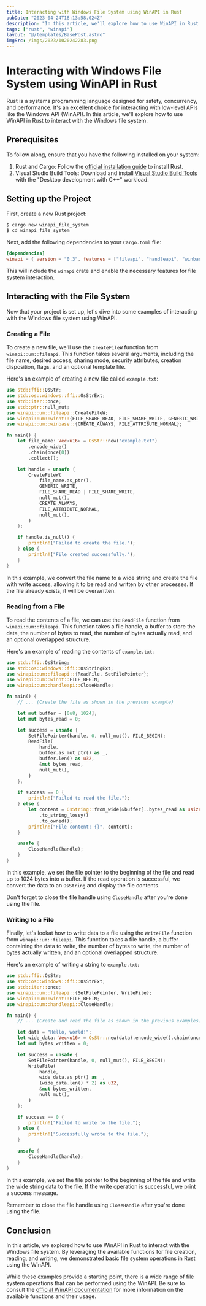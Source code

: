 ```yaml
---
title: Interacting with Windows File System using WinAPI in Rust
pubDate: "2023-04-24T18:13:58.024Z"
description: "In this article, we'll explore how to use WinAPI in Rust to interact with the Windows file system."
tags: ["rust", "winapi"]
layout: "@/templates/BasePost.astro"
imgSrc: /imgs/2023/1020242283.png
---
```

# Interacting with Windows File System using WinAPI in Rust

Rust is a systems programming language designed for safety, concurrency, and performance. It's an excellent choice for interacting with low-level APIs like the Windows API (WinAPI). In this article, we'll explore how to use WinAPI in Rust to interact with the Windows file system.

## Prerequisites

To follow along, ensure that you have the following installed on your system:

1. Rust and Cargo: Follow the [official installation guide](https://www.rust-lang.org/tools/install) to install Rust.
2. Visual Studio Build Tools: Download and install [Visual Studio Build Tools](https://visualstudio.microsoft.com/downloads/) with the "Desktop development with C++" workload.

## Setting up the Project

First, create a new Rust project:

```sh
$ cargo new winapi_file_system
$ cd winapi_file_system
```

Next, add the following dependencies to your `Cargo.toml` file:

```toml
[dependencies]
winapi = { version = "0.3", features = ["fileapi", "handleapi", "winbase", "winnt"] }
```

This will include the `winapi` crate and enable the necessary features for file system interaction.

## Interacting with the File System

Now that your project is set up, let's dive into some examples of interacting with the Windows file system using WinAPI.

### Creating a File

To create a new file, we'll use the `CreateFileW` function from `winapi::um::fileapi`. This function takes several arguments, including the file name, desired access, sharing mode, security attributes, creation disposition, flags, and an optional template file.

Here's an example of creating a new file called `example.txt`:

```rust
use std::ffi::OsStr;
use std::os::windows::ffi::OsStrExt;
use std::iter::once;
use std::ptr::null_mut;
use winapi::um::fileapi::CreateFileW;
use winapi::um::winnt::{FILE_SHARE_READ, FILE_SHARE_WRITE, GENERIC_WRITE};
use winapi::um::winbase::{CREATE_ALWAYS, FILE_ATTRIBUTE_NORMAL};

fn main() {
    let file_name: Vec<u16> = OsStr::new("example.txt")
        .encode_wide()
        .chain(once(0))
        .collect();

    let handle = unsafe {
        CreateFileW(
            file_name.as_ptr(),
            GENERIC_WRITE,
            FILE_SHARE_READ | FILE_SHARE_WRITE,
            null_mut(),
            CREATE_ALWAYS,
            FILE_ATTRIBUTE_NORMAL,
            null_mut(),
        )
    };

    if handle.is_null() {
        println!("Failed to create the file.");
    } else {
        println!("File created successfully.");
    }
}
```

In this example, we convert the file name to a wide string and create the file with write access, allowing it to be read and written by other processes. If the file already exists, it will be overwritten.

### Reading from a File

To read the contents of a file, we can use the `ReadFile` function from `winapi::um::fileapi`. This function takes a file handle, a buffer to store the data, the number of bytes to read, the number of bytes actually read, and an optional overlapped structure.

Here's an example of reading the contents of `example.txt`:

```rust
use std::ffi::OsString;
use std::os::windows::ffi::OsStringExt;
use winapi::um::fileapi::{ReadFile, SetFilePointer};
use winapi::um::winnt::FILE_BEGIN;
use winapi::um::handleapi::CloseHandle;

fn main() {
    // ... (Create the file as shown in the previous example)

    let mut buffer = [0u8; 1024];
    let mut bytes_read = 0;

    let success = unsafe {
        SetFilePointer(handle, 0, null_mut(), FILE_BEGIN);
        ReadFile(
            handle,
            buffer.as_mut_ptr() as _,
            buffer.len() as u32,
            &mut bytes_read,
            null_mut(),
        )
    };

    if success == 0 {
        println!("Failed to read the file.");
    } else {
        let content = OsString::from_wide(&buffer[..bytes_read as usize])
            .to_string_lossy()
            .to_owned();
        println!("File content: {}", content);
    }

    unsafe {
        CloseHandle(handle);
    }
}
```

In this example, we set the file pointer to the beginning of the file and read up to 1024 bytes into a buffer. If the read operation is successful, we convert the data to an `OsString` and display the file contents.

Don't forget to close the file handle using `CloseHandle` after you're done using the file.

### Writing to a File

Finally, let's lookat how to write data to a file using the `WriteFile` function from `winapi::um::fileapi`. This function takes a file handle, a buffer containing the data to write, the number of bytes to write, the number of bytes actually written, and an optional overlapped structure.

Here's an example of writing a string to `example.txt`:

```rust
use std::ffi::OsStr;
use std::os::windows::ffi::OsStrExt;
use std::iter::once;
use winapi::um::fileapi::{SetFilePointer, WriteFile};
use winapi::um::winnt::FILE_BEGIN;
use winapi::um::handleapi::CloseHandle;

fn main() {
    // ... (Create and read the file as shown in the previous examples)

    let data = "Hello, world!";
    let wide_data: Vec<u16> = OsStr::new(data).encode_wide().chain(once(0)).collect();
    let mut bytes_written = 0;

    let success = unsafe {
        SetFilePointer(handle, 0, null_mut(), FILE_BEGIN);
        WriteFile(
            handle,
            wide_data.as_ptr() as _,
            (wide_data.len() * 2) as u32,
            &mut bytes_written,
            null_mut(),
        )
    };

    if success == 0 {
        println!("Failed to write to the file.");
    } else {
        println!("Successfully wrote to the file.");
    }

    unsafe {
        CloseHandle(handle);
    }
}
```

In this example, we set the file pointer to the beginning of the file and write the wide string data to the file. If the write operation is successful, we print a success message.

Remember to close the file handle using `CloseHandle` after you're done using the file.

## Conclusion

In this article, we explored how to use WinAPI in Rust to interact with the Windows file system. By leveraging the available functions for file creation, reading, and writing, we demonstrated basic file system operations in Rust using the WinAPI.

While these examples provide a starting point, there is a wide range of file system operations that can be performed using the WinAPI. Be sure to consult the [official WinAPI documentation](https://docs.microsoft.com/en-us/windows/win32/apiindex/windows-api-list) for more information on the available functions and their usage.
